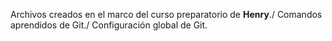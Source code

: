 Archivos creados en el marco del curso preparatorio de **Henry**./
Comandos aprendidos de Git./
Configuración global de Git.